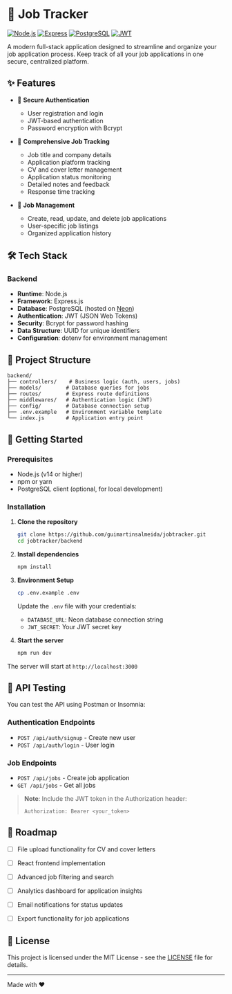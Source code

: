 # 📌 Job Tracker

[![Node.js](https://img.shields.io/badge/Node.js-339933?style=for-the-badge&logo=nodedotjs&logoColor=white)](https://nodejs.org)
[![Express](https://img.shields.io/badge/Express-000000?style=for-the-badge&logo=express&logoColor=white)](https://expressjs.com)
[![PostgreSQL](https://img.shields.io/badge/PostgreSQL-316192?style=for-the-badge&logo=postgresql&logoColor=white)](https://www.postgresql.org)
[![JWT](https://img.shields.io/badge/JWT-000000?style=for-the-badge&logo=JSON%20web%20tokens&logoColor=white)](https://jwt.io)

A modern full-stack application designed to streamline and organize your job application process. Keep track of all your job applications in one secure, centralized platform.

## ✨ Features

- 🔐 **Secure Authentication**
  - User registration and login
  - JWT-based authentication
  - Password encryption with Bcrypt

- 📝 **Comprehensive Job Tracking**
  - Job title and company details
  - Application platform tracking
  - CV and cover letter management
  - Application status monitoring
  - Detailed notes and feedback
  - Response time tracking

- 🔄 **Job Management**
  - Create, read, update, and delete job applications
  - User-specific job listings
  - Organized application history

## 🛠️ Tech Stack

### Backend
- **Runtime**: Node.js
- **Framework**: Express.js
- **Database**: PostgreSQL (hosted on [Neon](https://neon.tech))
- **Authentication**: JWT (JSON Web Tokens)
- **Security**: Bcrypt for password hashing
- **Data Structure**: UUID for unique identifiers
- **Configuration**: dotenv for environment management

## 📁 Project Structure

```
backend/
├── controllers/    # Business logic (auth, users, jobs)
├── models/        # Database queries for jobs
├── routes/        # Express route definitions
├── middlewares/   # Authentication logic (JWT)
├── config/        # Database connection setup
├── .env.example   # Environment variable template
└── index.js       # Application entry point
```

## 🚀 Getting Started

### Prerequisites
- Node.js (v14 or higher)
- npm or yarn
- PostgreSQL client (optional, for local development)

### Installation

1. **Clone the repository**
   ```bash
   git clone https://github.com/guimartinsalmeida/jobtracker.git
   cd jobtracker/backend
   ```

2. **Install dependencies**
   ```bash
   npm install
   ```

3. **Environment Setup**
   ```bash
   cp .env.example .env
   ```
   Update the `.env` file with your credentials:
   - `DATABASE_URL`: Neon database connection string
   - `JWT_SECRET`: Your JWT secret key

4. **Start the server**
   ```bash
   npm run dev
   ```

The server will start at `http://localhost:3000`

## 🧪 API Testing

You can test the API using Postman or Insomnia:

### Authentication Endpoints
- `POST /api/auth/signup` - Create new user
- `POST /api/auth/login` - User login

### Job Endpoints
- `POST /api/jobs` - Create job application
- `GET /api/jobs` - Get all jobs

> **Note**: Include the JWT token in the Authorization header:
> ```
> Authorization: Bearer <your_token>
> ```

## 🎯 Roadmap

- [ ] File upload functionality for CV and cover letters
- [ ] React frontend implementation
- [ ] Advanced job filtering and search
- [ ] Analytics dashboard for application insights
- [ ] Email notifications for status updates
- [ ] Export functionality for job applications



## 📝 License

This project is licensed under the MIT License - see the [LICENSE](LICENSE) file for details.

---

Made with ❤️ 
